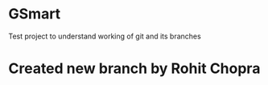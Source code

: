 # GSmart
Test project to understand working of git and its branches
# Created new branch by Rohit Chopra